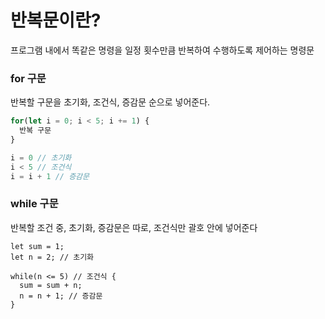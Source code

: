 # 반복문이란?

프로그램 내에서 똑같은 명령을 일정 횟수만큼 반복하여 수행하도록 제어하는 명령문

### for 구문
반복할 구문을 초기화, 조건식, 증감문 순으로 넣어준다.

```javascript
for(let i = 0; i < 5; i += 1) {
  반복 구문
}

i = 0 // 초기화
i < 5 // 조건식
i = i + 1 // 증감문
```

### while 구문
반복할 조건 중, 초기화, 증감문은 따로, 조건식만 괄호 안에 넣어준다

```javascropt
let sum = 1;
let n = 2; // 초기화

while(n <= 5) // 조건식 {
  sum = sum + n;
  n = n + 1; // 증감문
}
```
